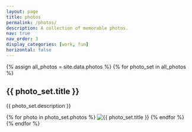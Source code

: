 ```yaml
---
layout: page
title: photos
permalink: /photos/
description: A collection of memorable photos.
nav: true
nav_order: 3
display_categories: [work, fun]
horizontal: false
---
```


<div class="photos">
  {% assign all_photos = site.data.photos %}
  {% for photo_set in all_photos %}
    <div class="photo-set">
      <h2 class="photo-title">{{ photo_set.title }}</h2>
      <p class="photo-description">{{ photo_set.description }}</p>
      <div class="photo-images">
        {% for photo in photo_set.photos %}
          <img src="{{ photo }}" alt="{{ photo_set.title }}" class="photo-img">
        {% endfor %}
      </div>
    </div>
  {% endfor %}
</div>